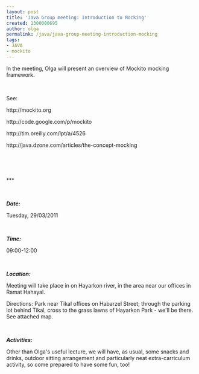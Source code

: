 ```yaml
---
layout: post
title: 'Java Group meeting: Introduction to Mocking'
created: 1300000695
author: olga
permalink: /java/java-group-meeting-introduction-mocking
tags:
- JAVA
- mockito
---
```

<p>In the meeting, Olga will present an overview of Mockito mocking framework.</p>
<p>&nbsp;</p>
<p>See:</p>
<p>http://mockito.org</p>
<p>http://code.google.com/p/mockito</p>
<p>http://tim.oreilly.com/lpt/a/4526</p>
<p>http://java.dzone.com/articles/the-concept-mocking</p>
<p>&nbsp;</p>
<p>&nbsp;</p>
<p>***</p>
<p>&nbsp;</p>
<p><em><strong>Date:</strong></em></p>
<p>Tuesday, 29/03/2011</p>
<p>&nbsp;</p>
<p><em><strong>Time:</strong></em></p>
<p>09:00-12:00</p>
<p>&nbsp;</p>
<p><em><strong>Location:</strong></em></p>
<p>Meeting will take place in on Hayarkon river, in the area near our offices in Ramat Hahayal.</p>
<p>Directions: Park near Tikal offices on Habarzel Street; through the parking lot behind Tikal, cross to the grass lawns of Hayarkon Park - we'll be there. See attached map.</p>
<p>&nbsp;</p>
<p><em><strong>Activities:</strong></em></p>
<p>Other than Olga's useful lecture, we will have, as usual, some snacks and drinks, outdoor sitting arrangement and particularly neat extra-carriculum activity, so come prepared to have some fun, too!</p>
